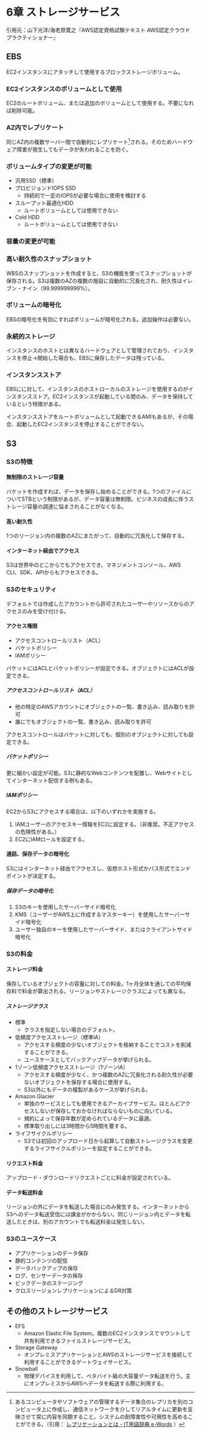 # 6章 ストレージサービス

引用元：山下光洋/海老原寛之『AWS認定資格試験テキスト AWS認定クラウドプラクティショナー』

## EBS

EC2インスタンスにアタッチして使用するブロックストレージボリューム。

### EC2インスタンスのボリュームとして使用

EC2のルートボリューム、または追加のボリュームとして使用する。不要になれば削除可能。

### AZ内でレプリケート

同じAZ内の複数サーバー間で自動的にレプリケート[^1]される。そのためハードウェア障害が発生してもデータが失われることを防ぐ。

### ボリュームタイプの変更が可能

- 汎用SSD（標準）
- プロビジョンドIOPS SSD
  - 持続的で一定のIOPSが必要な場合に使用を検討する
- スループット最適化HDD
  - ルートボリュームとしては使用できない
- Cold HDD
  - ルートボリュームとしては使用できない

### 容量の変更が可能

### 高い耐久性のスナップショット

WBSのスナップショットを作成すると、S3の機能を使ってスナップショットが保存される。S3は複数のAZの複数の施設に自動的に冗長化され、耐久性はイレブン・ナイン（99.999999999%）。

### ボリュームの暗号化

EBSの暗号化を有効にすればボリュームが暗号化される。追加操作は必要ない。

### 永続的ストレージ

インスタンスのホストとは異なるハードウェアとして管理されており、インスタンスを停止→開始した場合も、EBSに保存したデータは残っている。

### インスタンスストア

EBSにに対して、インスタンスのホストローカルのストレージを使用するのがインスタンスストア。EC2インスタンスが起動している間のみ、データを保持しているという特徴がある。

インスタンスストアをルートボリュームとして起動できるAMIもあるが、その場合、起動したEC2インスタンスを停止することができない。

## S3

### S3の特徴

#### 無制限のストレージ容量

バケットを作成すれば、データを保存し始めることができる。1つのファイルについて5TBという制限があるが、データ容量は無制限。ビジネスの成長に伴うストレージ容量の調達に悩まされることがなくなる。

#### 高い耐久性

1つのリージョン内の複数のAZにまたがって、自動的に冗長化して保存する。

#### インターネット経由でアクセス

S3は世界中のどこからでもアクセスでき、マネジメントコンソール、AWS CLI、SDK、APIからもアクセスできる。

### S3のセキュリティ

デフォルトでは作成したアカウントから許可されたユーザーやリソースからのアクセスのみを受け付ける。

#### アクセス権限

- アクセスコントロールリスト（ACL）
- バケットポリシー
- IAMポリシー

バケットにはACLとバケットポリシーが設定できる。オブジェクトにはACLが設定できる。

##### アクセスコントロールリスト（ACL）

- 他の特定のAWSアカウントにオブジェクトの一覧、書き込み、読み取りを許可
- 誰にでもオブジェクトの一覧、書き込み、読み取りを許可

アクセスコントロールはバケットに対しても、個別のオブジェクトに対しても設定できる。

##### バケットポリシー

更に細かい設定が可能。S3に静的なWebコンテンツを配置し、Webサイトとしてインターネット配信する例もある。

##### IAMポリシー

EC2からS3にアクセスする場合は、以下のいずれかを実施する。

1. IAMユーザーのアクセスキー情報をEC2に設定する。（非推奨。不正アクセスの危険性がある。）
2. EC2にIAMロールを設定する。

#### 通話、保存データの暗号化

S3にはインターネット経由でアクセスし、仮想ホスト形式かパス形式でエンドポイントが決定する。

##### 保存データの暗号化

1. S3のキーを使用したサーバーサイド暗号化
2. KMS（ユーザーがAWS上に作成するマスターキー）を使用したサーバーサイド暗号化
3. ユーザー独自のキーを使用したサーバーサイド、またはクライアントサイド暗号化

### S3の料金

#### ストレージ料金

保存しているオブジェクトの容量に対しての料金。1ヶ月全体を通しての平均保存料で料金が算出される。リージョンやストレージクラスによっても異なる。

##### ストレージクラス

- 標準
  - クラスを指定しない場合のデフォルト。
- 低頻度アクセスストレージ（標準IA）
  - アクセスする頻度の少ないオブジェクトを格納することでコストを削減することができる。
  - ユースケースとしてバックアップデータが挙げられる。
- 1ゾーン低頻度アクセスストレージ（1ゾーンIA）
  - アクセスする頻度が少なく、かつ複数のAZに冗長化される耐久性が必要ないオブジェクトを保存する場合に使用する。
  - S3以外にもデータの複製があるケースが挙げられる。
- Amazon Glacier
  - 単独のサービスとしても使用できるアーカイブサービス。ほとんどアクセスしないが保存しておかなければならないものに向いている。
  - 規約によって保存年数が定められているデータに最適。
  - 標準取り出しには3時間から5時間を要する。
- ライフサイクルポリシー
  - S3では初回のアップロード日から起算して自動ストレージクラスを変更するライフサイクルポリシーを設定することができる。

#### リクエスト料金

アップロード・ダウンロードリクエストごとに料金が設定されている。

#### データ転送料金

リージョンの外にデータを転送した場合にのみ発生する。インターネットからS3へのデータ転送受信には課金がかからない。同じリージョン内とデータを転送したときは、別のアカウントでも転送料金は発生しない。

### S3のユースケース

- アプリケーションのデータ保存
- 静的コンテンツの配信
- データバックアップの保存
- ログ、センサーデータの保存
- ビックデータのステージング
- クロスリージョンレプリケーションによるDR対策

## その他のストレージサービス

- EFS
  - Amazon Elastic File System。複数のEC2インスタンスでマウントして共有利用できるファイルストレージサービス。
- Storage Gateway
  - オンプレミスアプリケーションとAWSのストレージサービスを接続して利用することができるゲートウェイサービス。
- Snowball
  - 物理デバイスを利用して、ペタバイト級の大容量データ転送を行う。主にオンプレミスからAWSへデータを転送する際に利用する。

[^1]: あるコンピュータやソフトウェアの管理するデータ集合のレプリカを別のコンピュータ上に作成し、通信ネットワークを介してリアルタイムに更新を反映させて常に内容を同期すること。システムの耐障害性や可用性を高めることができる。（引用： [レプリケーションとは - IT用語辞典 e-Words](http://e-words.jp/w/%E3%83%AC%E3%83%97%E3%83%AA%E3%82%B1%E3%83%BC%E3%82%B7%E3%83%A7%E3%83%B3.html) ）

